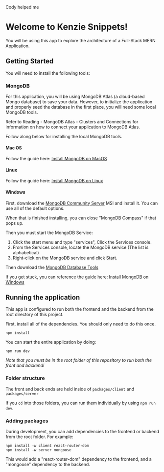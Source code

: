 Cody helped me

# Welcome to Kenzie Snippets!

You will be using this app to explore the architecture of a Full-Stack MERN Application.

## Getting Started

You will need to install the following tools:

### MongoDB

For this application, you will be using MongoDB Atlas (a cloud-based Mongo database) to save your data. However, to initialize the application and properly seed the database in the first place, you will need some local MongoDB tools.

Refer to Reading - MongoDB Atlas - Clusters and Connections for information on how to connect your application to MongoDB Atlas.

Follow along below for installing the local MongoDB tools.

#### Mac OS

Follow the guide here: [Install MongoDB on MacOS](https://docs.mongodb.com/manual/tutorial/install-mongodb-on-os-x/)

#### Linux

Follow the guide here: [Install MongoDB on Linux](https://docs.mongodb.com/manual/administration/install-on-linux/)

#### Windows

First, download the [MongoDB Community Server](https://fastdl.mongodb.org/windows/mongodb-windows-x86_64-4.4.6-signed.msi) MSI and install it. You can use all of the default options.

When that is finished installing, you can close "MongoDB Compass" if that pops up.

Then you must start the MongoDB Service:

1. Click the start menu and type "services", Click the Services console.
2. From the Services console, locate the MongoDB service (The list is alphabetical)
3. Right-click on the MongoDB service and click Start.

Then download the [MongoDB Database Tools](https://fastdl.mongodb.org/tools/db/mongodb-database-tools-windows-x86_64-100.3.1.msi)

If you get stuck, you can reference the guide here: [Install MongoDB on Windows](https://docs.mongodb.com/manual/tutorial/install-mongodb-on-windows/)

## Running the application

This app is configured to run both the frontend and the backend from the root directory of this project.

First, install all of the dependencies. You should only need to do this once.

```
npm install
```

You can start the entire application by doing:

```
npm run dev
```

_Note that you must be in the root folder of this repository to run both the front and backend!_

### Folder structure

The front and back ends are held inside of `packages/client` and `packages/server`

If you `cd` into those folders, you can run them individually by using `npm run dev`.

### Adding packages

During development, you can add dependencies to the frontend or backend from the root folder. For example:

```
npm install -w client react-router-dom
npm install -w server mongoose
```

This would add a "react-router-dom" dependency to the frontend, and a "mongoose" dependency to the backend.
